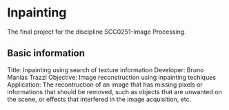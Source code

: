 # Inpainting
The final project for the discipline SCC0251-Image Processing.

## Basic information
  Title: Inpainting using search of texture information
  Developer: Bruno Manias Trazzi
  Objective: Image reconstruction using inpainting techiques
  Application: The recontruction of an image that has missing pixels or informations that should be removed, such as objects that are unwanted on the scene, or effects that interfered in the image acquisition, etc.
